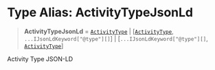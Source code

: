 # Type Alias: ActivityTypeJsonLd

> **ActivityTypeJsonLd** = [`ActivityType`](ActivityType.md) \| \[[`ActivityType`](ActivityType.md), `...IJsonLdKeyword["@type"][]`\] \| \[`...IJsonLdKeyword["@type"][]`, [`ActivityType`](ActivityType.md)\]

Activity Type JSON-LD
